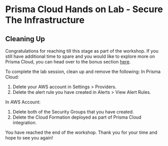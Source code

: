 # Prisma Cloud Hands on Lab - Secure The Infrastructure
## Cleaning Up

Congratulations for reaching till this stage as part of the workshop. If you still have additional time to spare and you would like to explore more on Prisma Cloud, you can head over to the bonus section [here](/B01-AgentlessSecurity.md).

To complete the lab session, clean up and remove the following:
In Prisma Cloud:
1. Delete your AWS account in Settings > Providers.
2. Delete the alert rule you have created in Alerts > View Alert Rules.

In AWS Account:
1. Delete both of the Security Groups that you have created.
2. Delete the Cloud Formation deployed as part of Prisma Cloud integration.

You have reached the end of the workshop. Thank you for your time and hope to see you again!